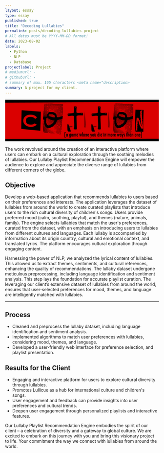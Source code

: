 ```yaml
---
layout: essay
type: essay
published: true
title: "Decoding Lullabies"
permalink: posts/decoding-lullabies-project
# All dates must be YYYY-MM-DD format!
date: 2023-08-02
labels:
  - Python
  - NLP
  - Database
projectlabel: Project
# mediumurl: -
# githuburl: -
# summary of max. 165 characters <meta name="description>
summary: A project for my client.
---
```


<img class="ui image" src="/images/cotton-header.png">

The work revolved around the creation of an interactive platform where users can embark on a cultural exploration through the soothing melodies of lullabies. Our Lullaby Playlist Recommendation Engine will empower the audience to explore and appreciate the diverse range of lullabies from different corners of the globe.

## Objective
Develop a web-based application that recommends lullabies to users based on their preferences and interests. The application leverages the dataset of lullabies from around the world to create curated playlists that introduce users to the rich cultural diversity of children's songs. Users provide preferred mood (calm, soothing, playful), and themes (nature, animals, family). The engine selects lullabies that match the user's preferences, curated from the dataset, with an emphasis on introducing users to lullabies from different cultures and languages. Each lullaby is accompanied by information about its origin country, cultural and emotional context, and translated lyrics. The platform encourages cultural exploration through engaging content.

Harnessing the power of NLP, we analyzed the lyrical content of lullabies. This allowed us to extract themes, sentiments, and cultural references, enhancing the quality of recommendations. The lullaby dataset undergone meticulous preprocessing, including language identification and sentiment analysis. This step lays the foundation for accurate playlist curation. The leveraging our client’s extensive dataset of lullabies from around the world, ensures that user-selected preferences for mood, themes, and language are intelligently matched with lullabies.

<hr>

## Process
- Cleaned and preprocess the lullaby dataset, including language identification and sentiment analysis.
- Implemented algorithms to match user preferences with lullabies, considering mood, themes, and language.
- Developed a user-friendly web interface for preference selection, and playlist presentation.

## Results for the Client
- Engaging and interactive platform for users to explore cultural diversity through lullabies.
- Promotes Lullicue as a hub for international culture and children's songs.
- User engagement and feedback can provide insights into user preferences and cultural trends.
- Deepen user engagement through personalized playlists and interactive features.

Our Lullaby Playlist Recommendation Engine embodies the spirit of our client – a celebration of diversity and a gateway to global culture. We are excited to embark on this journey with you and bring this visionary project to life.  Your commitment the way we connect with lullabies from around the world.
